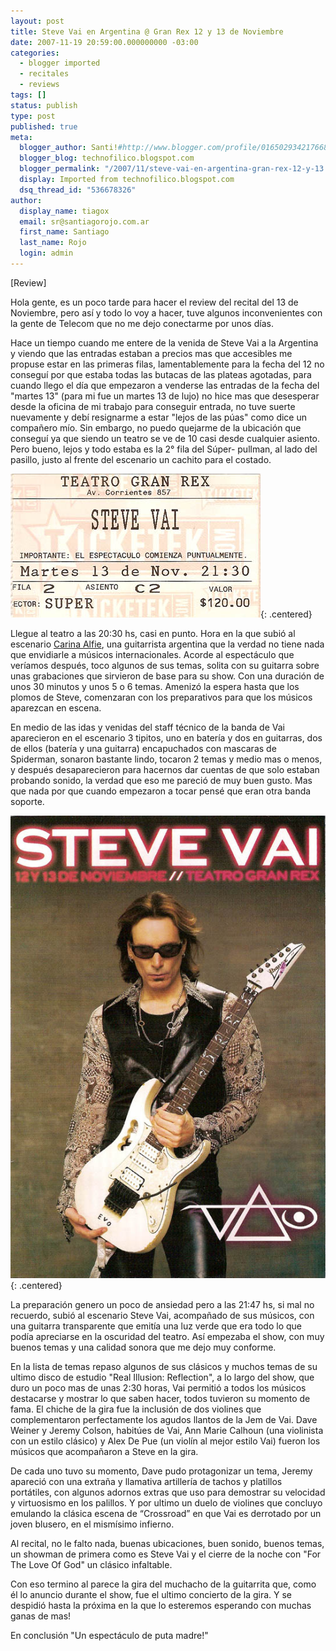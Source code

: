 ```yaml
---
layout: post
title: Steve Vai en Argentina @ Gran Rex 12 y 13 de Noviembre
date: 2007-11-19 20:59:00.000000000 -03:00
categories:
  - blogger imported
  - recitales
  - reviews
tags: []
status: publish
type: post
published: true
meta:
  blogger_author: Santi!#http://www.blogger.com/profile/01650293421766836055noreply@blogger.com
  blogger_blog: technofilico.blogspot.com
  blogger_permalink: "/2007/11/steve-vai-en-argentina-gran-rex-12-y-13.html"
  display: Imported from technofilico.blogspot.com
  dsq_thread_id: "536678326"
author:
  display_name: tiagox
  email: sr@santiagorojo.com.ar
  first_name: Santiago
  last_name: Rojo
  login: admin
---
```


[Review]

Hola gente, es un poco tarde para hacer el review del recital del 13 de
Noviembre, pero así y todo lo voy a hacer, tuve algunos inconvenientes con la
gente de Telecom que no me dejo conectarme por unos días.

Hace un tiempo cuando me entere de la venida de Steve Vai a la Argentina y
viendo que las entradas estaban a precios mas que accesibles me propuse estar en
las primeras filas, lamentablemente para la fecha del 12 no conseguí por que
estaba todas las butacas de las plateas agotadas, para cuando llego el día que
empezaron a venderse las entradas de la fecha del "martes 13" (para mi fue un
martes 13 de lujo) no hice mas que desesperar desde la oficina de mi trabajo
para conseguir entrada, no tuve suerte nuevamente y debí resignarme a estar
"lejos de las púas" como dice un compañero mío. Sin embargo, no puedo quejarme
de la ubicación que conseguí ya que siendo un teatro se ve de 10 casi desde
cualquier asiento. Pero bueno, lejos y todo estaba es la 2° fila del Súper-
pullman, al lado del pasillo, justo al frente del escenario un cachito para el
costado.

![](/assets/entrada.vai.jpg){: .centered}

Llegue al teatro a las 20:30 hs, casi en punto. Hora en la que subió al
escenario [Carina Alfie](http://www.alfiecarina.com.ar/), una guitarrista
argentina que la verdad no tiene nada que envidiarle a músicos internacionales.
Acorde al espectáculo que veríamos después, toco algunos de sus temas, solita
con su guitarra sobre unas grabaciones que sirvieron de base para su show. Con
una duración de unos 30 minutos y unos 5 o 6 temas. Amenizó la espera hasta que
los plomos de Steve, comenzaran con los preparativos para que los músicos
aparezcan en escena.

En medio de las idas y venidas del staff técnico de la banda de Vai aparecieron
en el escenario 3 tipitos, uno en batería y dos en guitarras, dos de ellos
(batería y una guitarra) encapuchados con mascaras de Spiderman, sonaron
bastante lindo, tocaron 2 temas y medio mas o menos, y después desaparecieron
para hacernos dar cuentas de que solo estaban probando sonido, la verdad que eso
me pareció de muy buen gusto. Mas que nada por que cuando empezaron a tocar
pensé que eran otra banda soporte.

![](/assets/folleto.vai.jpg){: .centered}

La preparación genero un poco de ansiedad pero a las 21:47 hs, si mal no
recuerdo, subió al escenario Steve Vai, acompañado de sus músicos, con una
guitarra transparente que emitía una luz verde que era todo lo que podía
apreciarse en la oscuridad del teatro. Así empezaba el show, con muy buenos
temas y una calidad sonora que me dejo muy conforme.

En la lista de temas repaso algunos de sus clásicos y muchos temas de su ultimo
disco de estudio "Real Illusion: Reflection", a lo largo del show, que duro un
poco mas de unas 2:30 horas, Vai permitió a todos los músicos destacarse y
mostrar lo que saben hacer, todos tuvieron su momento de fama. El chiche de la
gira fue la inclusión de dos violines que complementaron perfectamente los
agudos llantos de la Jem de Vai. Dave Weiner y Jeremy Colson, habitúes de Vai,
Ann Marie Calhoun (una violinista con un estilo clásico) y Alex De Pue (un
violín al mejor estilo Vai) fueron los músicos que acompañaron a Steve en la
gira.

De cada uno tuvo su momento, Dave pudo protagonizar un tema, Jeremy apareció con
una extraña y llamativa artillería de tachos y platillos portátiles, con algunos
adornos extras que uso para demostrar su velocidad y virtuosismo en los
palillos. Y por ultimo un duelo de violines que concluyo emulando la clásica
escena de “Crossroad” en que Vai es derrotado por un joven blusero, en el
mismísimo infierno.

Al recital, no le falto nada, buenas ubicaciones, buen sonido, buenos temas, un
showman de primera como es Steve Vai y el cierre de la noche con "For The Love
Of God" un clásico infaltable.

Con eso termino al parece la gira del muchacho de la guitarrita que, como él lo
anuncio durante el show, fue el ultimo concierto de la gira. Y se despidió hasta
la próxima en la que lo esteremos esperando con muchas ganas de mas!

En conclusión "Un espectáculo de puta madre!"

